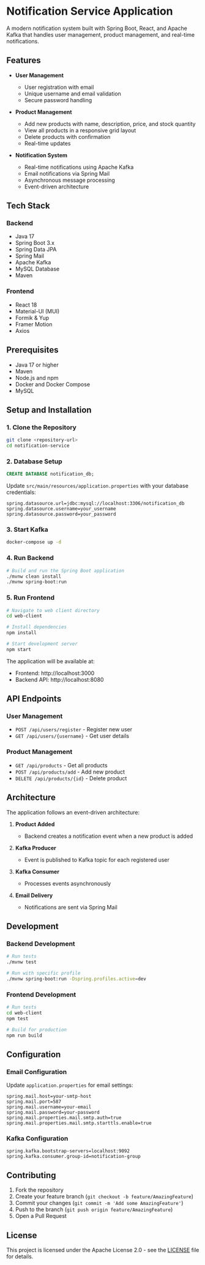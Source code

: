 # Notification Service Application

A modern notification system built with Spring Boot, React, and Apache Kafka that handles user management, product management, and real-time notifications.

## Features

- **User Management**
  - User registration with email
  - Unique username and email validation
  - Secure password handling

- **Product Management**
  - Add new products with name, description, price, and stock quantity
  - View all products in a responsive grid layout
  - Delete products with confirmation
  - Real-time updates

- **Notification System**
  - Real-time notifications using Apache Kafka
  - Email notifications via Spring Mail
  - Asynchronous message processing
  - Event-driven architecture

## Tech Stack

### Backend
- Java 17
- Spring Boot 3.x
- Spring Data JPA
- Spring Mail
- Apache Kafka
- MySQL Database
- Maven

### Frontend
- React 18
- Material-UI (MUI)
- Formik & Yup
- Framer Motion
- Axios

## Prerequisites

- Java 17 or higher
- Maven
- Node.js and npm
- Docker and Docker Compose
- MySQL

## Setup and Installation

### 1. Clone the Repository
```bash
git clone <repository-url>
cd notification-service
```

### 2. Database Setup
```sql
CREATE DATABASE notification_db;
```

Update `src/main/resources/application.properties` with your database credentials:
```properties
spring.datasource.url=jdbc:mysql://localhost:3306/notification_db
spring.datasource.username=your_username
spring.datasource.password=your_password
```

### 3. Start Kafka
```bash
docker-compose up -d
```

### 4. Run Backend
```bash
# Build and run the Spring Boot application
./mvnw clean install
./mvnw spring-boot:run
```

### 5. Run Frontend
```bash
# Navigate to web client directory
cd web-client

# Install dependencies
npm install

# Start development server
npm start
```

The application will be available at:
- Frontend: http://localhost:3000
- Backend API: http://localhost:8080

## API Endpoints

### User Management
- `POST /api/users/register` - Register new user
- `GET /api/users/{username}` - Get user details

### Product Management
- `GET /api/products` - Get all products
- `POST /api/products/add` - Add new product
- `DELETE /api/products/{id}` - Delete product

## Architecture

The application follows an event-driven architecture:

1. **Product Added**
   - Backend creates a notification event when a new product is added

2. **Kafka Producer**
   - Event is published to Kafka topic for each registered user

3. **Kafka Consumer**
   - Processes events asynchronously

4. **Email Delivery**
   - Notifications are sent via Spring Mail

## Development

### Backend Development
```bash
# Run tests
./mvnw test

# Run with specific profile
./mvnw spring-boot:run -Dspring.profiles.active=dev
```

### Frontend Development
```bash
# Run tests
cd web-client
npm test

# Build for production
npm run build
```

## Configuration

### Email Configuration
Update `application.properties` for email settings:
```properties
spring.mail.host=your-smtp-host
spring.mail.port=587
spring.mail.username=your-email
spring.mail.password=your-password
spring.mail.properties.mail.smtp.auth=true
spring.mail.properties.mail.smtp.starttls.enable=true
```

### Kafka Configuration
```properties
spring.kafka.bootstrap-servers=localhost:9092
spring.kafka.consumer.group-id=notification-group
```

## Contributing

1. Fork the repository
2. Create your feature branch (`git checkout -b feature/AmazingFeature`)
3. Commit your changes (`git commit -m 'Add some AmazingFeature'`)
4. Push to the branch (`git push origin feature/AmazingFeature`)
5. Open a Pull Request

## License

This project is licensed under the Apache License 2.0 - see the [LICENSE](LICENSE) file for details.
